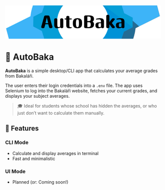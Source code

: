 ﻿<p align="center">
  <img src="docs/autobaka_baner.png" alt="AutoBaka Banner" />
</p>

# 🧠 AutoBaka

**AutoBaka** is a simple desktop/CLI app that calculates your average grades from Bakaláři.

The user enters their login credentials into a `.env` file. The app uses Selenium to log into the Bakaláři website, fetches your current grades, and displays your subject averages.

> 🎓 Ideal for students whose school has hidden the averages, or who just don’t want to calculate them manually.

## 🚀 Features

### CLI Mode
- Calculate and display averages in terminal
- Fast and minimalistic

### UI Mode
- Planned (or: Coming soon!)
